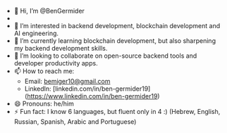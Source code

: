 - 👋 Hi, I’m @BenGermider
- 
- 👀 I’m interested in backend development, blockchain development and AI engineering.
- 🌱 I’m currently learning blockchain development, but also sharpening my backend development skills.
- 💞️ I’m looking to collaborate on open-source backend tools and developer productivity apps.
- 📫 How to reach me:
  - Email: bemiger10@gmail.com
  - LinkedIn: [linkedin.com/in/ben-germider19] (https://www.linkedin.com/in/ben-germider19)
- 😄 Pronouns: he/him
- ⚡ Fun fact: I know 6 languages, but fluent only in 4 :) (Hebrew, English, Russian, Spanish, Arabic and Portuguese)

<!---
BenGermider/BenGermider is a ✨ special ✨ repository because its `README.md` (this file) appears on your GitHub profile.
You can click the Preview link to take a look at your changes.
--->
